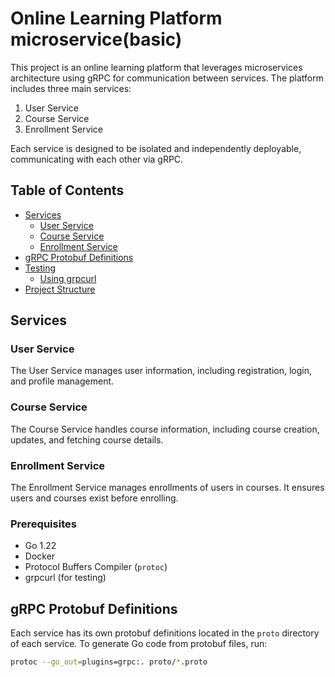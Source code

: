 # Online Learning Platform microservice(basic)

This project is an online learning platform that leverages microservices architecture using gRPC for communication between services. The platform includes three main services:

1. User Service
2. Course Service
3. Enrollment Service

Each service is designed to be isolated and independently deployable, communicating with each other via gRPC.

## Table of Contents

- [Services](#services)
  - [User Service](#user-service)
  - [Course Service](#course-service)
  - [Enrollment Service](#enrollment-service)
- [gRPC Protobuf Definitions](#grpc-protobuf-definitions)
- [Testing](#testing)
  - [Using grpcurl](#using-grpcurl)
- [Project Structure](#project-structure)

## Services

### User Service

The User Service manages user information, including registration, login, and profile management.

### Course Service

The Course Service handles course information, including course creation, updates, and fetching course details.

### Enrollment Service

The Enrollment Service manages enrollments of users in courses. It ensures users and courses exist before enrolling.


### Prerequisites

- Go 1.22
- Docker
- Protocol Buffers Compiler (`protoc`)
- grpcurl (for testing)


## gRPC Protobuf Definitions

Each service has its own protobuf definitions located in the `proto` directory of each service. To generate Go code from protobuf files, run:

```sh
protoc --go_out=plugins=grpc:. proto/*.proto
